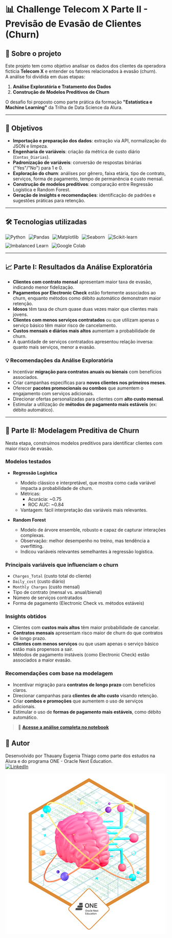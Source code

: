 # 📊 Challenge Telecom X Parte II - Previsão de Evasão de Clientes (Churn)

## 📌 Sobre o projeto
Este projeto tem como objetivo analisar os dados dos clientes da operadora fictícia **Telecom X** e entender os fatores relacionados à evasão (churn).  
A análise foi dividida em duas etapas:

1. **Análise Exploratória e Tratamento dos Dados**  
2. **Construção de Modelos Preditivos de Churn**  

O desafio foi proposto como parte prática da formação **"Estatística e Machine Learning"** da Trilha de Data Science da Alura.

---

## 🎯 Objetivos

- **Importação e preparação dos dados**: extração via API, normalização do JSON e limpeza.  
- **Engenharia de variáveis**: criação da métrica de custo diário (`Contas_Diarias`).  
- **Padronização de variáveis**: conversão de respostas binárias ("Yes"/"No") para 1 e 0.  
- **Exploração do churn**: análises por gênero, faixa etária, tipo de contrato, serviços, forma de pagamento, tempo de permanência e custo mensal.  
- **Construção de modelos preditivos**: comparação entre Regressão Logística e Random Forest.  
- **Geração de insights e recomendações**: identificação de padrões e sugestões práticas para retenção.

---

## 🛠️ Tecnologias utilizadas

<div style="display: flex; flex-wrap: wrap; gap: 10px;">

<img src="https://img.shields.io/badge/Python-3776AB?style=for-the-badge&logo=python&logoColor=white" alt="Python">
<img src="https://img.shields.io/badge/Pandas-150458?style=for-the-badge&logo=pandas&logoColor=white" alt="Pandas">
<img src="https://img.shields.io/badge/Matplotlib-11557C?style=for-the-badge&logo=matplotlib&logoColor=white" alt="Matplotlib">
<img src="https://img.shields.io/badge/Seaborn-4C4C9D?style=for-the-badge&logo=seaborn&logoColor=white" alt="Seaborn">
<img src="https://img.shields.io/badge/Scikit--Learn-F7931E?style=for-the-badge&logo=scikit-learn&logoColor=white" alt="Scikit-learn">
<img src="https://img.shields.io/badge/Imbalanced--Learn-FF6F61?style=for-the-badge&logo=python&logoColor=white" alt="Imbalanced Learn">
<img src="https://img.shields.io/badge/Google%20Colab-F9AB00?style=for-the-badge&logo=google-colab&logoColor=white" alt="Google Colab">

</div>

---

## 📈 Parte I: Resultados da Análise Exploratória

- **Clientes com contrato mensal** apresentam maior taxa de evasão, indicando menor fidelização.  
- **Pagamentos por Electronic Check** estão fortemente associados ao churn, enquanto métodos como débito automático demonstram maior retenção.  
- **Idosos** têm taxa de churn quase duas vezes maior que clientes mais jovens.  
- **Clientes com menos serviços contratados** ou que utilizam apenas o serviço básico têm maior risco de cancelamento.  
- **Custos mensais e diários mais altos** aumentam a probabilidade de churn.  
- A quantidade de serviços contratados apresentou relação inversa: quanto mais serviços, menor a evasão.

### 💡 Recomendações da Análise Exploratória

- Incentivar **migração para contratos anuais ou bienais** com benefícios associados.  
- Criar campanhas específicas para **novos clientes nos primeiros meses**.  
- Oferecer **pacotes promocionais ou combos** que aumentem o engajamento com serviços adicionais.  
- Direcionar ofertas personalizadas para clientes com **alto custo mensal**.  
- Estimular a utilização de **métodos de pagamento mais estáveis** (ex: débito automático).

---

## 🤖 Parte II: Modelagem Preditiva de Churn

Nesta etapa, construímos modelos preditivos para identificar clientes com maior risco de evasão.

### Modelos testados

- **Regressão Logística**
  - Modelo clássico e interpretável, que mostra como cada variável impacta a probabilidade de churn.
  - Métricas:
    - Acurácia: ~0.75
    - ROC AUC: ~0.84
  - Vantagem: fácil interpretação das variáveis mais relevantes.

- **Random Forest**
  - Modelo de árvore ensemble, robusto e capaz de capturar interações complexas.
  - Observação: melhor desempenho no treino, mas tendência a overfitting.
  - Indicou variáveis relevantes semelhantes à regressão logística.

### Principais variáveis que influenciam o churn

- `Charges_Total` (custo total do cliente)  
- `Daily_cost` (custo diário)  
- `Monthly Charges` (custo mensal)  
- Tipo de contrato (mensal vs. anual/bienal)  
- Número de serviços contratados  
- Forma de pagamento (Electronic Check vs. métodos estáveis)

### Insights obtidos

- Clientes com **custos mais altos** têm maior probabilidade de cancelar.  
- **Contratos mensais** apresentam risco maior de churn do que contratos de longo prazo.  
- **Clientes com menos serviços** ou que usam apenas o serviço básico estão mais propensos a sair.  
- Métodos de pagamento instáveis (como Electronic Check) estão associados a maior evasão.

### Recomendações com base na modelagem

- Incentivar migração para **contratos de longo prazo** com benefícios claros.  
- Direcionar campanhas para **clientes de alto custo** visando retenção.  
- Criar **combos e promoções** que aumentem o uso de serviços adicionais.  
- Estimular o uso de **formas de pagamento mais estáveis**, como débito automático.

> 📘 **[Acesse a análise completa no notebook](https://github.com/Thauanythiago/Challenge-TelecomX-Parte-II/blob/main/TelecomX_Parte2.ipynb)**

## 👤 Autor
Desenvolvido por Thauany Eugenia Thiago como parte dos estudos na Alura e do programa ONE - Oracle Next Education.\
[![LinkedIn](https://img.shields.io/badge/LinkedIn-0077B5?style=for-the-badge&logo=linkedin&logoColor=white)](https://www.linkedin.com/in/thauany-eugenia-thiago-629048203)

<p align="center">
  <img src="Badgem%20telecomX%20II.png" alt="Badge TelecomX II">
</p>
